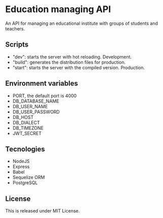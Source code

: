 # Education managing API 
An API for managing an educational institute with groups of students and teachers.

## Scripts
* "dev": starts the server with hot reloading. Development.
* "build": generates the distribution files for production. 
* "start": starts the server with the compiled version. Production.

## Environment variables
- PORT, the default port is 4000
- DB_DATABASE_NAME
- DB_USER_NAME
- DB_USER_PASSWORD
- DB_HOST
- DB_DIALECT
- DB_TIMEZONE
- JWT_SECRET

## Tecnologies
* NodeJS
* Express
* Babel
* Sequelize ORM
* PostgreSQL

## License
This is released under MIT License.
